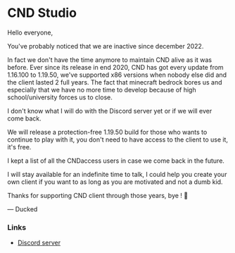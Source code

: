# CND Studio

Hello everyone,

You've probably noticed that we are inactive since december 2022.

In fact we don't have the time anymore to maintain CND alive as it was before. Ever since its release in end 2020, CND has got every update from 1.16.100 to 1.19.50, we've supported x86 versions when nobody else did and the client lasted 2 full years. The fact that minecraft bedrock bores us and especially that we have no more time to develop because of high school/university forces us to close.

I don't know what I will do with the Discord server yet or if we will ever come back.

We will release a protection-free 1.19.50 build for those who wants to continue to play with it, you don't need to have access to the client to use it, it's free.

I kept a list of all the CNDaccess users in case we come back in the future.

I will stay available for an indefinite time to talk, I could help you create your own client if you want to as long as you are motivated and not a dumb kid.

Thanks for supporting CND client through those years, bye ! 🫶

— Ducked

### Links

- [Discord server](https://discord.com/invite/HFFhmZE3Qc)
